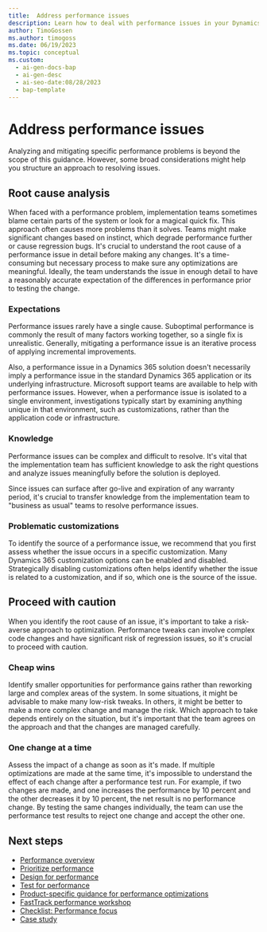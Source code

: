 ```yaml
---
title:  Address performance issues
description: Learn how to deal with performance issues in your Dynamics 365 solutions by analyzing root causes, identifying problematic customizations, and taking a risk-averse approach to optimization.
author: TimoGossen
ms.author: timogoss
ms.date: 06/19/2023
ms.topic: conceptual
ms.custom:
  - ai-gen-docs-bap
  - ai-gen-desc
  - ai-seo-date:08/28/2023
  - bap-template
---
```


# Address performance issues

Analyzing and mitigating specific performance problems is beyond the scope of this guidance. However, some broad considerations might help you structure an approach to resolving issues.

## Root cause analysis

When faced with a performance problem, implementation teams sometimes blame certain parts of the system or look for a magical quick fix. This approach often causes more problems than it solves. Teams might make significant changes based on instinct, which degrade performance further or cause regression bugs. It's crucial to understand the root cause of a performance issue in detail before making any changes. It's a time-consuming but necessary process to make sure any optimizations are meaningful. Ideally, the team understands the issue in enough detail to have a reasonably accurate expectation of the differences in performance prior to testing the change.

### Expectations

Performance issues rarely have a single cause. Suboptimal performance is commonly the result of many factors working together, so a single fix is unrealistic. Generally, mitigating a performance issue is an iterative process of applying incremental improvements.

Also, a performance issue in a Dynamics 365 solution doesn't necessarily imply a performance issue in the standard Dynamics 365 application or its underlying infrastructure. Microsoft support teams are available to help with performance issues. However, when a performance issue is isolated to a single environment, investigations typically start by examining anything unique in that environment, such as customizations, rather than the application code or infrastructure.

### Knowledge

Performance issues can be complex and difficult to resolve. It's vital that the implementation team has sufficient knowledge to ask the right questions and analyze issues meaningfully before the solution is deployed.

Since issues can surface after go-live and expiration of any warranty period, it's crucial to transfer knowledge from the implementation team to "business as usual" teams to resolve performance issues.

### Problematic customizations

To identify the source of a performance issue, we recommend that you first assess whether the issue occurs in a specific customization. Many Dynamics 365 customization options can be enabled and disabled. Strategically disabling customizations often helps identify whether the issue is related to a customization, and if so, which one is the source of the issue.

## Proceed with caution

When you identify the root cause of an issue, it's important to take a risk-averse approach to optimization. Performance tweaks can involve complex code changes and have significant risk of regression issues, so it's crucial to proceed with caution.

### Cheap wins

Identify smaller opportunities for performance gains rather than reworking large and complex areas of the system. In some situations, it might be advisable to make many low-risk tweaks. In others, it might be better to make a more complex change and manage the risk. Which approach to take depends entirely on the situation, but it's important that the team agrees on the approach and that the changes are managed carefully.

### One change at a time

Assess the impact of a change as soon as it's made. If multiple optimizations are made at the same time, it's impossible to understand the effect of each change after a performance test run. For example, if two changes are made, and one increases the performance by 10 percent and the other decreases it by 10 percent, the net result is no performance change. By testing the same changes individually, the team can use the performance test results to reject one change and accept the other one.

## Next steps

- [Performance overview](performing-solution.md)  
- [Prioritize performance](performing-solution-prioritize-performance.md)  
- [Design for performance](performing-solution-design-for-performance.md)  
- [Test for performance](performing-solution-performance-testing-approach.md)  
- [Product-specific guidance for performance optimizations](performing-solution-product-specific-guidance.md)  
- [FastTrack performance workshop](performing-solution-workshop-strategy.md)  
- [Checklist: Performance focus](performing-solution-product-checklist.md)  
- [Case study](performing-solution-product-case-study.md)  
